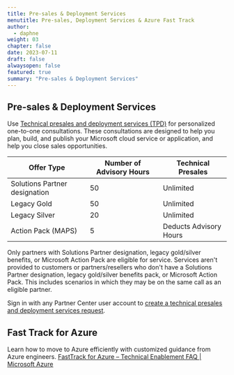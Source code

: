 ```yaml
---
title: Pre-sales & Deployment Services
menutitle: Pre-sales, Deployment Services & Azure Fast Track
author: 
  - daphne
weight: 03
chapter: false
date: 2023-07-11
draft: false
alwaysopen: false
featured: true
summary: "Pre-sales & Deployment Services"
---
```

## Pre-sales & Deployment Services
Use [<u>Technical presales and deployment services (TPD)</u>](https://partner.microsoft.com/dashboard/mpn/membership/benefits/technical/createadvisoryhours-servicerequest "https://partner.microsoft.com/dashboard/mpn/membership/benefits/technical/createadvisoryhours-servicerequest") for personalized one-to-one consultations. These consultations are designed to help you plan, build, and publish your Microsoft cloud service or application, and help you close sales opportunities.

|  **Offer Type** | **Number of Advisory Hours** | **Technical Presales**|
|--|--|--|
| Solutions Partner designation | 50 | Unlimited  |
|Legacy Gold|50|Unlimited|
|Legacy Silver|20|Unlimited|
|Action Pack (MAPS)|5|Deducts Advisory Hours|

Only partners with Solutions Partner designation, legacy gold/silver benefits, or Microsoft Action Pack are eligible for service. Services aren't provided to customers or partners/resellers who don't have a Solutions Partner designation, legacy gold/silver benefits pack, or Microsoft Action Pack. This includes scenarios in which they may be on the same call as an eligible partner.

Sign in with any Partner Center user account to [<u>create a technical presales and deployment services request</u>](https://partner.microsoft.com/dashboard/mpn/membership/benefits/technical/createadvisoryhours-servicerequest "https://partner.microsoft.com/dashboard/mpn/membership/benefits/technical/createadvisoryhours-servicerequest").

## Fast Track for Azure
Learn how to move to Azure efficiently with customized guidance from Azure engineers.
[<u>FastTrack for Azure – Technical Enablement FAQ | Microsoft Azure</u>](https://azure.microsoft.com/en-us/pricing/offers/azure-fasttrack/#overview "https://azure.microsoft.com/en-us/pricing/offers/azure-fasttrack/#overview")